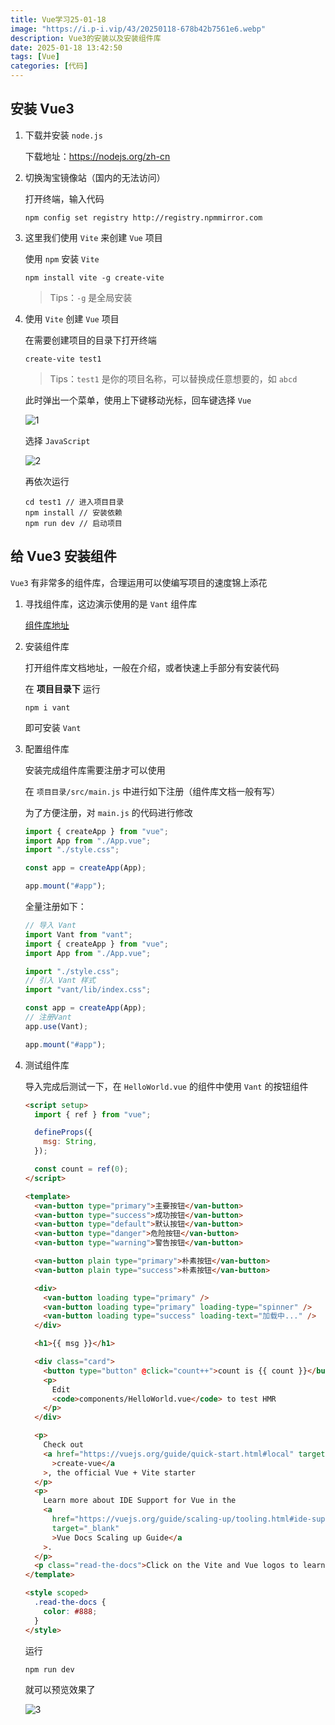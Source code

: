 ```yaml
---
title: Vue学习25-01-18
image: "https://i.p-i.vip/43/20250118-678b42b7561e6.webp"
description: Vue3的安装以及安装组件库
date: 2025-01-18 13:42:50
tags: [Vue]
categories: [代码]
---
```


## 安装 Vue3

1. 下载并安装 `node.js`

   下载地址：https://nodejs.org/zh-cn

2. 切换淘宝镜像站（国内的无法访问）

   打开终端，输入代码

   ```shell
   npm config set registry http://registry.npmmirror.com
   ```

3. 这里我们使用 `Vite` 来创建 `Vue` 项目

   使用 `npm` 安装 `Vite`

   ```sell
   npm install vite -g create-vite
   ```

   > Tips：`-g` 是全局安装

4. 使用 `Vite` 创建 `Vue` 项目

   在需要创建项目的目录下打开终端

   ```shell
   create-vite test1
   ```

   > Tips：`test1` 是你的项目名称，可以替换成任意想要的，如 `abcd`

   此时弹出一个菜单，使用上下键移动光标，回车键选择 `Vue`

   ![1](https://i.p-i.vip/43/20250118-678b3f2c33586.webp)

   选择 `JavaScript`

   ![2](https://i.p-i.vip/43/20250118-678b3f2c2c5ac.webp)

   再依次运行

   ```shell
   cd test1 // 进入项目目录
   npm install // 安装依赖
   npm run dev // 启动项目
   ```

## 给 Vue3 安装组件

`Vue3` 有非常多的组件库，合理运用可以使编写项目的速度锦上添花

1. 寻找组件库，这边演示使用的是 `Vant` 组件库

   [组件库地址](https://vant.pro/vant/#/zh-CN/home)

2. 安装组件库

   打开组件库文档地址，一般在介绍，或者快速上手部分有安装代码

   在 **项目目录下** 运行

   ```shell
   npm i vant
   ```

   即可安装 `Vant`

3. 配置组件库

   安装完成组件库需要注册才可以使用

   在 `项目目录/src/main.js` 中进行如下注册（组件库文档一般有写）

   为了方便注册，对 `main.js` 的代码进行修改

   ```js
   import { createApp } from "vue";
   import App from "./App.vue";
   import "./style.css";

   const app = createApp(App);

   app.mount("#app");
   ```

   全量注册如下：

   ```js
   // 导入 Vant
   import Vant from "vant";
   import { createApp } from "vue";
   import App from "./App.vue";

   import "./style.css";
   // 引入 Vant 样式
   import "vant/lib/index.css";

   const app = createApp(App);
   // 注册Vant
   app.use(Vant);

   app.mount("#app");
   ```

4. 测试组件库

   导入完成后测试一下，在 `HelloWorld.vue` 的组件中使用 `Vant` 的按钮组件

   ```html
   <script setup>
     import { ref } from "vue";

     defineProps({
       msg: String,
     });

     const count = ref(0);
   </script>

   <template>
     <van-button type="primary">主要按钮</van-button>
     <van-button type="success">成功按钮</van-button>
     <van-button type="default">默认按钮</van-button>
     <van-button type="danger">危险按钮</van-button>
     <van-button type="warning">警告按钮</van-button>

     <van-button plain type="primary">朴素按钮</van-button>
     <van-button plain type="success">朴素按钮</van-button>

     <div>
       <van-button loading type="primary" />
       <van-button loading type="primary" loading-type="spinner" />
       <van-button loading type="success" loading-text="加载中..." />
     </div>

     <h1>{{ msg }}</h1>

     <div class="card">
       <button type="button" @click="count++">count is {{ count }}</button>
       <p>
         Edit
         <code>components/HelloWorld.vue</code> to test HMR
       </p>
     </div>

     <p>
       Check out
       <a href="https://vuejs.org/guide/quick-start.html#local" target="_blank"
         >create-vue</a
       >, the official Vue + Vite starter
     </p>
     <p>
       Learn more about IDE Support for Vue in the
       <a
         href="https://vuejs.org/guide/scaling-up/tooling.html#ide-support"
         target="_blank"
         >Vue Docs Scaling up Guide</a
       >.
     </p>
     <p class="read-the-docs">Click on the Vite and Vue logos to learn more</p>
   </template>

   <style scoped>
     .read-the-docs {
       color: #888;
     }
   </style>
   ```

   运行

   ```shell
   npm run dev
   ```

   就可以预览效果了

   ![3](https://i.p-i.vip/43/20250118-678b3f2c6da30.webp)
